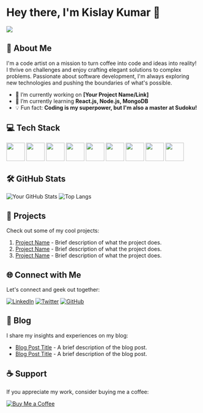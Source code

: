 # Hey there, I'm Kislay Kumar 👋

![](https://komarev.com/ghpvc/?username=kislayykumar)

## 🚀 About Me

I'm a code artist on a mission to turn coffee into code and ideas into reality! I thrive on challenges and enjoy crafting elegant solutions to complex problems. Passionate about software development, I'm always exploring new technologies and pushing the boundaries of what's possible.

- 🔭 I’m currently working on **[Your Project Name/Link]**
- 🌱 I’m currently learning **React.js, Node.js, MongoDB**
- 💡 Fun fact: **Coding is my superpower, but I'm also a master at Sudoku!**

## 💻 Tech Stack

<img src="https://img.icons8.com/color/48/000000/c-programming.png" width="48">
<img src="https://img.icons8.com/color/48/000000/c-plus-plus-logo.png" width="48">
<img src="https://img.icons8.com/color/48/000000/java-coffee-cup-logo.png" width="48">
<img src="https://img.icons8.com/color/48/000000/python.png" width="48">
<img src="https://img.icons8.com/color/48/000000/html-5.png" width="48">
<img src="https://img.icons8.com/color/48/000000/css3.png" width="48">
<img src="https://img.icons8.com/color/48/000000/javascript.png" width="48">
<img src="https://img.icons8.com/color/48/000000/tailwindcss.png" width="48">
<img src="https://img.icons8.com/plasticine/100/000000/react.png" width="48">

## 🛠️ GitHub Stats

![Your GitHub Stats](https://github-readme-stats.vercel.app/api?username=kislayykumar&show_icons=true&hide_border=true)
![Top Langs](https://github-readme-stats.vercel.app/api/top-langs/?username=kislayykumar&layout=compact&hide_border=true)

## 🔨 Projects

Check out some of my cool projects:

1. [Project Name](https://github.com/yourusername/projectname) - Brief description of what the project does.
2. [Project Name](https://github.com/yourusername/projectname) - Brief description of what the project does.
3. [Project Name](https://github.com/yourusername/projectname) - Brief description of what the project does.

## 🌐 Connect with Me

Let's connect and geek out together:

[![LinkedIn](https://img.shields.io/badge/-LinkedIn-0077B5?style=flat-square&logo=linkedin&logoColor=white)](https://www.linkedin.com/in/yourprofile/)
[![Twitter](https://img.shields.io/badge/-Twitter-1DA1F2?style=flat-square&logo=twitter&logoColor=white)](https://twitter.com/yourprofile)
[![GitHub](https://img.shields.io/badge/-GitHub-181717?style=flat-square&logo=github&logoColor=white)](https://github.com/yourusername)

## 📝 Blog

I share my insights and experiences on my blog:

- [Blog Post Title](https://yourblog.com/post-title) - A brief description of the blog post.
- [Blog Post Title](https://yourblog.com/post-title) - A brief description of the blog post.

## ☕️ Support

If you appreciate my work, consider buying me a coffee:

[![Buy Me a Coffee](https://img.shields.io/badge/-Buy_Me_a_Coffee-FFDD00?style=flat-square&logo=buy-me-a-coffee&logoColor=black)](https://www.buymeacoffee.com/yourprofile)



